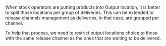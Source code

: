 When stock operators are putting products into Output location, it is better to
split those locations per group of deliveries. This can be extended to release
channels management as deliveries, in that case, are grouped per channel.

To help that process, we need to restrict output locations choice to those with
the same release channel as the ones that are waiting to be delivered.
